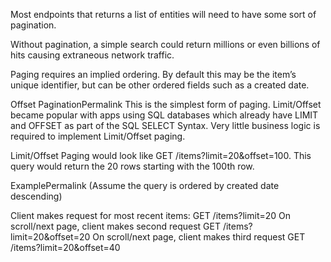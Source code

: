 Most endpoints that returns a list of entities will need to have some sort of pagination.

Without pagination, a simple search could return millions or even billions of hits causing extraneous network traffic.

Paging requires an implied ordering. By default this may be the item’s unique identifier, but can be other ordered fields such as a created date.

Offset PaginationPermalink
This is the simplest form of paging. Limit/Offset became popular with apps using SQL databases which already have LIMIT and OFFSET as part of the SQL SELECT Syntax. Very little business logic is required to implement Limit/Offset paging.

Limit/Offset Paging would look like GET /items?limit=20&offset=100. This query would return the 20 rows starting with the 100th row.

ExamplePermalink
(Assume the query is ordered by created date descending)

Client makes request for most recent items: GET /items?limit=20
On scroll/next page, client makes second request GET /items?limit=20&offset=20
On scroll/next page, client makes third request GET /items?limit=20&offset=40